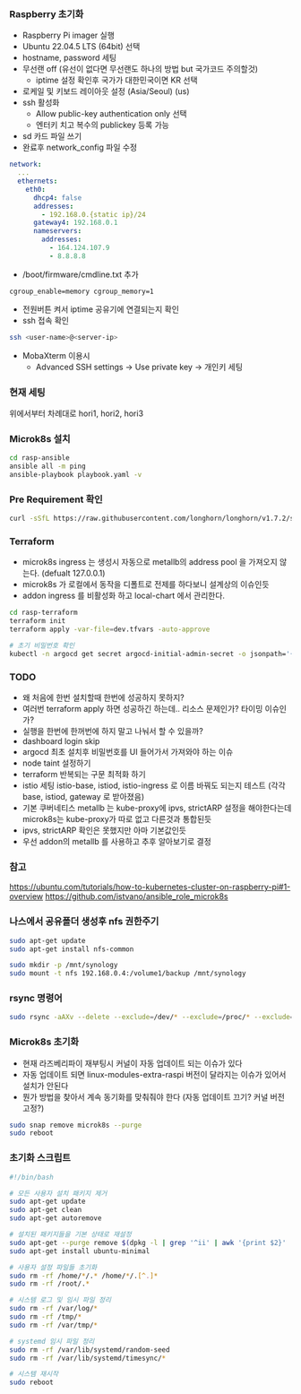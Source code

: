 ### Raspberry 초기화

- Raspberry Pi imager 실행
- Ubuntu 22.04.5 LTS (64bit) 선택
- hostname, password 세팅
- 무선랜 off (유선이 없다면 무선랜도 하나의 방법 but 국가코드 주의할것)
  - iptime 설정 확인후 국가가 대한민국이면 KR 선택
- 로케일 및 키보드 레이아웃 설정 (Asia/Seoul) (us)
- ssh 활성화
  - Allow public-key authentication only 선택
  - 엔터키 치고 복수의 publickey 등록 가능
- sd 카드 파일 쓰기
- 완료후 network_config 파일 수정

```yaml
network:
  ...
  ethernets:
    eth0:
      dhcp4: false
      addresses:
        - 192.168.0.{static ip}/24
      gateway4: 192.168.0.1
      nameservers:
        addresses:
          - 164.124.107.9
          - 8.8.8.8
```

- /boot/firmware/cmdline.txt 추가

```text
cgroup_enable=memory cgroup_memory=1
```

- 전원버튼 켜서 iptime 공유기에 연결되는지 확인
- ssh 접속 확인

```bash
ssh <user-name>@<server-ip>
```

- MobaXterm 이용시
  - Advanced SSH settings -> Use private key -> 개인키 세팅

### 현재 세팅

위에서부터 차례대로 hori1, hori2, hori3

### Microk8s 설치

```bash
cd rasp-ansible
ansible all -m ping
ansible-playbook playbook.yaml -v
```

### Pre Requirement 확인

```bash
curl -sSfL https://raw.githubusercontent.com/longhorn/longhorn/v1.7.2/scripts/environment_check.sh | bash
```

### Terraform

- microk8s ingress 는 생성시 자동으로 metallb의 address pool 을 가져오지 않는다. (defualt 127.0.0.1)
- microk8s 가 로컬에서 동작을 디폴트로 전제를 하다보니 설계상의 이슈인듯
- addon ingress 를 비활성화 하고 local-chart 에서 관리한다.

```bash
cd rasp-terraform
terraform init
terraform apply -var-file=dev.tfvars -auto-approve

# 초기 비밀번호 확인
kubectl -n argocd get secret argocd-initial-admin-secret -o jsonpath='{.data.password}' | base64 -d
```

### TODO

- 왜 처음에 한번 설치할때 한번에 성공하지 못하지?
- 여러번 terraform apply 하면 성공하긴 하는데.. 리소스 문제인가? 타이밍 이슈인가?
- 실행을 한번에 한꺼번에 하지 말고 나눠서 할 수 있을까?
- dashboard login skip
- argocd 최초 설치후 비밀번호를 UI 들어가서 가져와야 하는 이슈
- node taint 설정하기
- terraform 반복되는 구문 최적화 하기
- istio 세팅 istio-base, istiod, istio-ingress 로 이름 바꿔도 되는지 테스트 (각각 base, istiod, gateway 로 받아졌음)
- 기본 쿠버네티스 metallb 는 kube-proxy에 ipvs, strictARP 설정을 해야한다는데 microk8s는 kube-proxy가 따로 없고 다른것과 통합된듯
- ipvs, strictARP 확인은 못했지만 아마 기본값인듯
- 우선 addon의 metallb 를 사용하고 추후 알아보기로 결정

### 참고

https://ubuntu.com/tutorials/how-to-kubernetes-cluster-on-raspberry-pi#1-overview
https://github.com/istvano/ansible_role_microk8s

### 나스에서 공유폴더 생성후 nfs 권한주기

```bash
sudo apt-get update
sudo apt-get install nfs-common

sudo mkdir -p /mnt/synology
sudo mount -t nfs 192.168.0.4:/volume1/backup /mnt/synology
```

### rsync 명령어

```bash
sudo rsync -aAXv --delete --exclude=/dev/* --exclude=/proc/* --exclude=/sys/* --exclude=/tmp/* --exclude=/run/* --exclude=/mnt/* --exclude=/media/* --exclude="swapfile" --exclude="lost+found" --exclude=".cache" / /mnt/synology/hori3/init
```

### Microk8s 초기화

- 현재 라즈베리파이 재부팅시 커널이 자동 업데이트 되는 이슈가 있다
- 자동 업데이트 되면 linux-modules-extra-raspi 버전이 달라지는 이슈가 있어서 설치가 안된다
- 뭔가 방법을 찾아서 계속 동기화를 맞춰줘야 한다 (자동 업데이트 끄기? 커널 버전 고정?)

```bash
sudo snap remove microk8s --purge
sudo reboot
```

### 초기화 스크립트

```bash
#!/bin/bash

# 모든 사용자 설치 패키지 제거
sudo apt-get update
sudo apt-get clean
sudo apt-get autoremove

# 설치된 패키지들을 기본 상태로 재설정
sudo apt-get --purge remove $(dpkg -l | grep '^ii' | awk '{print $2}' | grep -v 'apt\|systemd\|grub\|linux-image\|linux-firmware')
sudo apt-get install ubuntu-minimal

# 사용자 설정 파일들 초기화
sudo rm -rf /home/*/.* /home/*/.[^.]*
sudo rm -rf /root/.*

# 시스템 로그 및 임시 파일 정리
sudo rm -rf /var/log/*
sudo rm -rf /tmp/*
sudo rm -rf /var/tmp/*

# systemd 임시 파일 정리
sudo rm -rf /var/lib/systemd/random-seed
sudo rm -rf /var/lib/systemd/timesync/*

# 시스템 재시작
sudo reboot
```
